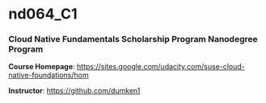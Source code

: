 # nd064_C1
### Cloud Native Fundamentals Scholarship Program Nanodegree Program

**Course Homepage**: https://sites.google.com/udacity.com/suse-cloud-native-foundations/hom

**Instructor**: https://github.com/dumken1
